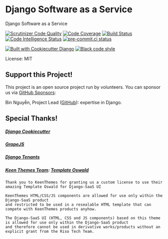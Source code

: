 # Django Software as a Service

Django Software as a Service

[![Scrutinizer Code Quality](https://scrutinizer-ci.com/g/riso-tech/django-saas/badges/quality-score.png?b=main)](https://scrutinizer-ci.com/g/riso-tech/django-saas/?branch=main)
[![Code Coverage](https://scrutinizer-ci.com/g/riso-tech/django-saas/badges/coverage.png?b=main)](https://scrutinizer-ci.com/g/riso-tech/django-saas/?branch=main)
[![Build Status](https://scrutinizer-ci.com/g/riso-tech/django-saas/badges/build.png?b=main)](https://scrutinizer-ci.com/g/riso-tech/django-saas/build-status/main)
[![Code Intelligence Status](https://scrutinizer-ci.com/g/riso-tech/django-saas/badges/code-intelligence.svg?b=main)](https://scrutinizer-ci.com/code-intelligence)
[![pre-commit.ci status](https://results.pre-commit.ci/badge/github/riso-tech/django-saas/main.svg)](https://results.pre-commit.ci/latest/github/riso-tech/django-saas/main)

[![Built with Cookiecutter Django](https://img.shields.io/badge/built%20with-Cookiecutter%20Django-ff69b4.svg?logo=cookiecutter)](https://github.com/cookiecutter/cookiecutter-django/)
[![Black code style](https://img.shields.io/badge/code%20style-black-000000.svg)](https://github.com/ambv/black)

License: MIT

## Support this Project!

This project is an open source project run by volunteers. You can sponsor us via [GitHub Sponsors](https://github.com/sponsors/riso-tech):

Bin Nguyễn, Project Lead ([GitHub](https://github.com/riso-tech)): expertise in Django.

## Special Thanks!

##### [Django Cookiecutter](https://github.com/cookiecutter/cookiecutter-django)

##### [GrapeJS](https://grapesjs.com/)

##### [Django Tenants](https://django-tenants.readthedocs.io/en/latest/)

##### [Keen Themes Team](https://keenthemes.com/): [Template Oswald](https://keenthemes.com/products/oswald-html-free)

    Thank you to KeenThemes for granting us a custom license to use their amazing Template Oswald for Django-SaaS UI

    KeenThemes HTML/CSS/JS components are allowed for use only within the Django-SaaS product
    and restricted to be used in a resealable HTML template that can compete with KeenThemes products anyhow.

    The Django-SaaS UI (HTML, CSS and JS components) based on this theme is allowed for use only within the Django-SaaS product
    and therefore cannot be used in derivative works/products without an explicit grant from the Riso Tech Team.
